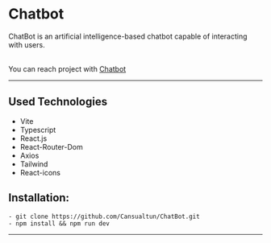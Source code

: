 # Chatbot

ChatBot is an artificial intelligence-based chatbot capable of interacting with users.

<br> You can reach project with [Chatbot](https://chatbotcase.netlify.app/) </br>

---

## Used Technologies
  - Vite
  - Typescript
  - React.js
  - React-Router-Dom
  - Axios
  - Tailwind
  - React-icons 

## Installation:
```
- git clone https://github.com/Cansualtun/ChatBot.git
- npm install && npm run dev
```
---
